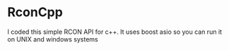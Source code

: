 # RconCpp

I coded this simple RCON API for c++. It uses boost asio so you can run it on UNIX and windows systems
